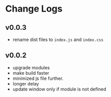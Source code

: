 # Change Logs

## v0.0.3

 - rename dist files to `index.js` and `index.css`

## v0.0.2

 - upgrade modules
 - make build faster
 - minimized js file further.
 - longer delay
 - update window only if module is not defined
